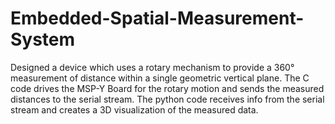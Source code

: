 # Embedded-Spatial-Measurement-System
Designed a device which uses a rotary mechanism to provide a 360° measurement of distance within a single geometric vertical plane. The C code drives the MSP-Y Board for the rotary motion and sends the measured distances to the serial stream. The python code receives info from the serial stream and creates a 3D visualization of the measured data.
